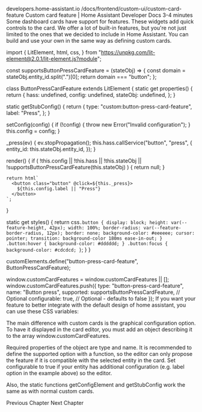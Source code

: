 developers.home-assistant.io /docs/frontend/custom-ui/custom-card-feature
Custom card feature | Home Assistant Developer Docs
3-4 minutes
Some dashboard cards have support for features. These widgets add quick controls to the card. We offer a lot of built-in features, but you're not just limited to the ones that we decided to include in Home Assistant. You can build and use your own in the same way as defining custom cards.

import {
  LitElement,
  html,
  css,
} from "https://unpkg.com/lit-element@2.0.1/lit-element.js?module";

const supportsButtonPressCardFeature = (stateObj) => {
  const domain = stateObj.entity_id.split(".")[0];
  return domain === "button";
};

class ButtonPressCardFeature extends LitElement {
  static get properties() {
    return {
      hass: undefined,
      config: undefined,
      stateObj: undefined,
    };
  }

  static getStubConfig() {
    return {
      type: "custom:button-press-card-feature",
      label: "Press",
    };
  }

  setConfig(config) {
    if (!config) {
      throw new Error("Invalid configuration");
    }
    this.config = config;
  }

  _press(ev) {
    ev.stopPropagation();
    this.hass.callService("button", "press", {
      entity_id: this.stateObj.entity_id,
    });
  }

  render() {
    if (
      !this.config ||
      !this.hass ||
      !this.stateObj ||
      !supportsButtonPressCardFeature(this.stateObj)
    ) {
      return null;
    }

    return html`
      <button class="button" @click=${this._press}>
        ${this.config.label || "Press"}
      </button>
    `;
  }

  static get styles() {
    return css`
      .button {
        display: block;
        height: var(--feature-height, 42px);
        width: 100%;
        border-radius: var(--feature-border-radius, 12px);
        border: none;
        background-color: #eeeeee;
        cursor: pointer;
        transition: background-color 180ms ease-in-out;
      }
      .button:hover {
        background-color: #dddddd;
      }
      .button:focus {
        background-color: #cdcdcd;
      }
    `;
  }
}

customElements.define("button-press-card-feature", ButtonPressCardFeature);

window.customCardFeatures = window.customCardFeatures || [];
window.customCardFeatures.push({
  type: "button-press-card-feature",
  name: "Button press",
  supported: supportsButtonPressCardFeature, // Optional
  configurable: true, // Optional - defaults to false
});
If you want your feature to better integrate with the default design of home assistant, you can use these CSS variables:

The main difference with custom cards is the graphical configuration option. To have it displayed in the card editor, you must add an object describing it to the array window.customCardFeatures.

Required properties of the object are type and name. It is recommended to define the supported option with a function, so the editor can only propose the feature if it is compatible with the selected entity in the card. Set configurable to true if your entity has additional configuration (e.g. label option in the example above) so the editor.

Also, the static functions getConfigElement and getStubConfig work the same as with normal custom cards.

Previous Chapter
Next Chapter
